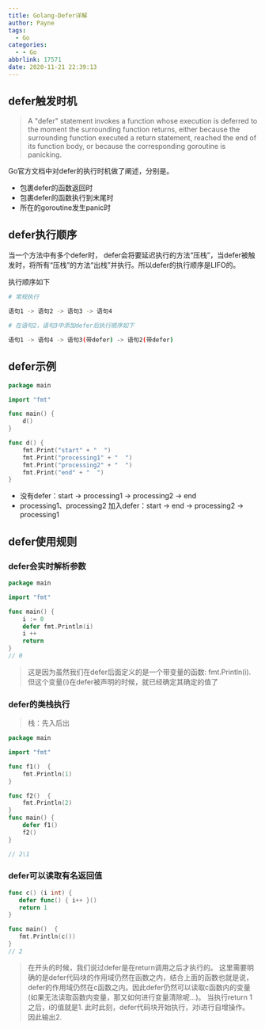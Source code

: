 ```yaml
---
title: Golang-Defer详解
author: Payne
tags:
  - Go
categories:
  - - Go
abbrlink: 17571
date: 2020-11-21 22:39:13
---
```

## defer触发时机

> A "defer" statement invokes a function whose execution is deferred to the moment the surrounding function returns, either because the surrounding function executed a return statement, reached the end of its function body, or because the corresponding goroutine is panicking.

Go官方文档中对defer的执行时机做了阐述，分别是。

- 包裹defer的函数返回时
- 包裹defer的函数执行到末尾时        
- 所在的goroutine发生panic时
<!--more-->
## defer执行顺序

当一个方法中有多个defer时， defer会将要延迟执行的方法“压栈”，当defer被触发时，将所有“压栈”的方法“出栈”并执行。所以defer的执行顺序是LIFO的。

执行顺序如下

```sh
# 常规执行

语句1 -> 语句2 -> 语句3 -> 语句4

# 在语句2，语句3中添加defer后执行顺序如下

语句1 -> 语句4 -> 语句3(带defer) -> 语句2(带defer) 
```

## defer示例

```go
package main

import "fmt"

func main() {
	d()
}

func d() {
	fmt.Print("start" + "  ")
	fmt.Print("processing1" + "  ")
	fmt.Print("processing2" + "  ")
	fmt.Print("end" + "  ")
}
```

- 没有defer：start  -> processing1  ->  processing2  -> end 
- processing1、processing2 加入defer：start  -> end  -> processing2  -> processing1

## defer使用规则

### defer会实时解析参数

```go
package main

import "fmt"

func main() {
	i := 0
	defer fmt.Println(i)
	i ++
	return
}
// 0
```

> 这是因为虽然我们在defer后面定义的是一个带变量的函数: fmt.Println(i). 但这个变量(i)在defer被声明的时候，就已经确定其确定的值了

### defer的类栈执行

> 栈：先入后出

```go
package main

import "fmt"

func f1()  {
	fmt.Println(1)
}

func f2()  {
	fmt.Println(2)
}
func main() {
	defer f1()
	f2()
}

// 2\1
```

### defer可以读取有名返回值

```go
func c() (i int) {
   defer func() { i++ }()
   return 1
}

func main()  {
   fmt.Println(c())
}
// 2
```

> 在开头的时候，我们说过defer是在return调用之后才执行的。 这里需要明确的是defer代码块的作用域仍然在函数之内，结合上面的函数也就是说，defer的作用域仍然在c函数之内。因此defer仍然可以读取c函数内的变量(如果无法读取函数内变量，那又如何进行变量清除呢…)。
> 当执行return 1 之后，i的值就是1. 此时此刻，defer代码块开始执行，对i进行自增操作。 因此输出2.
